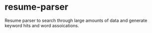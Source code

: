 # resume-parser
Resume parser to search through large amounts of data and generate keyword hits and word assoications.

